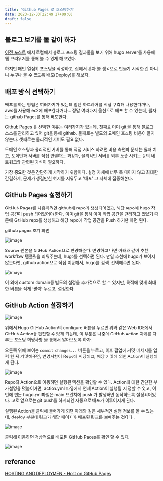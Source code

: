 ```yaml
---
title: 'Github Pages 로 호스팅하기'
date: 2023-12-03T22:49:17+09:00
draft: false
---
```

## 블로그 보기를 돌 같이 하자

[이전 포스트](/HwanBlog/posts/first-post/) 에서 로컬에서 블로그 포스팅 결과물을 보기 위해 hugo server를 사용해 웹 브라우저를 통해 볼 수 있게 해보았다.

하지만 매번 열심히 포스팅을 작성하고, 집에서 혼자 볼 생각으로 만들기 시작한 건 아니니 누구나 볼 수 있도록 배포(Deploy)를 해보자.

## 배포 방식 선택하기

배포를 하는 방법은 여러가지가 있는데 일단 하드웨어를 직접 구축해  사용한다거나, aws를 사용해 ec2에 배포한다거나... 정말 여러가지 옵션으로 배포 할 수 있는데, 필자는 github Pages를 통해 배포한다.

Github Pages 를 선택한 이유는 여러가지가 있는데, 첫째로 이미 git 을 통해 블로그 소스를 관리하고 있어 git을 통해 github. 둘째로는 별도의 도메인 호스팅 비용이 들지 않는다. 셋째로는 물리적인 서버도 필요 없다. 

도메인 호스팅과 물리적인 서버를 통해 직접 서비스 하려면 비용 측면의 문제는 둘째 치고, 도메인과 서버를 직접 연결하는 과정과, 물리적인 서버를 외부 노출 시키는 등의 네트워크와 관련된 지식이 필요하다.

가장 중요한 것은 간단하게 시작하기 위함이다. 설정 자체에 너무 목 매이지 않고 최대한 간결하게, 문제가 생길만한 여지를 지워두고 '배포' 그 자체에 집중해본다.

## GitHub Pages 설정하기

GitHub Pages를 사용하려면 github에 repo가 생성되어있고, 해당 repo에 hugo 작업 공간이 push 되어있어야 한다. 이미 git을 통해 이미 작업 공간을 관리하고 있었기 때문에 GitHub repo를 생성하고 해당 repo에 작업 공간을 Push 하기만 하면 된다.

github pages 초기 화면

![image](/HwanBlog/images//github_action_Source_default.png)

Source 원본을 GitHub Action으로 변경해준다. 변경하고 나면 아래와 같이 추천 workflow 템플릿을 띄워주는데, hugo를 선택하면 된다. 만일 추천에 hugo가 보이지 않는다면, github action으로 직접 이동해서, hugo를 검색, 선택해주면 된다.

![image](/HwanBlog/images//github_action_hugo.png)

이 외에 custom domain등 별도의 설정을 추가적으로 할 수 있지만, 목적에 맞게 최대한 버튼을 적게 ~~'딸깍'~~ 누르고, 설정한다.

## GitHub Action 설정하기

![image](/HwanBlog/images//github_action_webIDE.png)

위에서 Hugo GitHub Action의 configure 버튼을 누르면 위와 같은 Web IDE에서 GitHub Action을 편집할 수 있게 되는데, 이 부분은 나중에 GitHub Action 자체를 다루는 포스팅  ~~희망사항~~ 을 통해서 알아보도록 하자.

오른쪽 위에 보이는 `commit changes...` 버튼을 누르고, 이후 팝업에 커밋 메세지를 입력 한 뒤 커밋해주면, 변경사항이 Repo에 저장되고, 해당 커밋에 의한 Action이 실행되게 된다.

![image](/HwanBlog/images//Run_Action.png)

Repo의 Action으로 이동하면 실행된 액션을 확인할 수 있다. Action에 대한 간단한 부가설명을 덧붙이자면, action.yml 파일에서 언제 Action이 실행될 지 정할 수 있고, 이번에 만든 hugo.yml파일은 main 브랜치에 push 가 발생하면 동작하도록 설정되어있다. 고로 앞으로는 git push를 하게되면 자동으로 배포가 이루어지게 된다.

실행된 Action을 클릭해 들어가게 되면 아래와 같은 세부적인 실행 정보를 볼 수 있는데, deploy 부분에 링크가 해당 페이지가 배포된 링크를 보여주는 것이다 .

![image](/HwanBlog/images//Action_Details.png)

클릭해 이동하면 정상적으로 배포된 GitHub Pages를 확인 할 수 있다.

![image](/HwanBlog/images//deploied_pages.png)

## referance

[HOSTING AND DEPLOYMEN - Host on GitHub Pages](https://gohugo.io/hosting-and-deployment/hosting-on-github/)